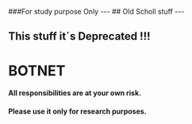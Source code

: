 ###For study purpose Only
--- ## Old Scholl stuff ---
## This stuff it´s Deprecated !!! 

# BOTNET
#### All responsibilities are at your own risk.
#### Please use it only for research purposes.
